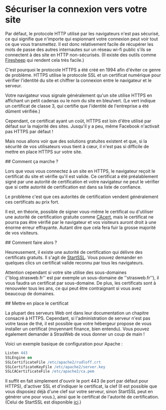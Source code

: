 # Sécuriser la connexion vers votre site

Par défaut, le protocole HTTP utilisé par les navigateurs n'est pas sécurisé, ce qui signifie que n'importe qui espionnant votre connexion peut voir tout ce que vous transmettez. Il est donc relativement facile de récupérer les mots de passe des autres internautes sur un réseau wi-fi public s'ils se connectent à des site en HTTP non-sécurisés. (Il existe des outils comme [Firesheep](http://codebutler.github.com/firesheep/) qui rendent cela très facile.)

C'est pourquoi le protocole HTTPS a été créé en 1994 afin d'éviter ce genre de problème. HTTPS utilise le protocole SSL et un certificat numérique pour vérifier l'identité du site et chiffrer la connexion entre le navigateur et le serveur.

Votre navigateur vous signale généralement qu'un site utilise HTTPS en affichant un petit cadenas ou le nom du site en bleu/vert. (Le vert indique un certificat de classe 3, qui certifie que l'identité de l'entreprise a été dûment vérifiée.)

Cependant, ce certificat ayant un coût, HTTPS est loin d'être utilisé par défaut sur la majorité des sites. Jusqu'il y a peu, même Facebook n'activait pas HTTPS par défaut !

Mais nous allons voir que des solutions gratuites existent et que, si la sécurité de vos utilisateurs vous tient à cœur, il n'est pas si difficile de mettre en place HTTPS sur votre site.

## Comment ça marche ?

Lors que vous vous connectez à un site en HTTPS, le navigateur reçoit le certificat du site et vérifie qu'il est valide. Ce certificat a été préalablement signé par une autorité de certification et votre navigateur ne peut le vérifier que si cette autorité de certification est dans sa liste de confiance.

Le problème c'est que ces autorités de certification vendent généralement ces certificats au prix fort.

Il est, en théorie, possible de signer vous-même le certificat ou d'utiliser une autorité de certification gratuite comme [CAcert](http://www.cacert.org/), mais le certificat ne pourra pas être vérifié par le navigateur et vos visiteurs auront droit à une énorme erreur effrayante. Autant dire que cela fera fuir la grosse majorité de vos visiteurs.

## Comment faire alors ?

Heureusement, il existe une autorité de certification qui délivre des certificats gratuits. Il s'agit de [StartSSL](https://startssl.com/). Vous pouvez demander en quelques clics un certificat valide reconnu par tous les navigateurs.

Attention cependant si votre site utilise des sous-domaines (''blog.strasweb.fr'' est par exemple un sous-domaine de ''strasweb.fr''), il vous faudra un certificat par sous-domaine. De plus, les certificats sont à renouveler tous les ans, ce qui peut être contraignant si vous avez beaucoup de domaines.

## Mettre en place le certificat

La plupart des serveurs Web ont dans leur documentation un chapitre consacré à HTTPS. Cependant, si l'administration de serveur n'est pas votre tasse de thé, il est possible que votre hébergeur propose de vous installer un certificat (moyennant finance, bien entendu). Vous pouvez également demander à StrasWeb de vous donner un coup de main !

Voici un exemple basique de configuration pour Apache :

```apache
Listen 443
SSLEngine on
SSLCertificateFile /etc/apache2/rudloff.crt
SSLCertificateKeyFile /etc/apache2/server.key
SSLCACertificateFile /etc/apache2/ca.pem
```

Il suffit en fait simplement d'ouvrir le port 443 (le port par défaut pour HTTPS), d'activer SSL et d'indiquer le certificat, la clef (Il est possible que vous disposiez déjà d'une clef sur votre serveur, sinon StartSSL peut en générer une pour vous.), ainsi que le certificat de l'autorité de certification. (Celui de StartSSL est disponible [ici](http://www.startssl.com/certs/ca.pem ).)
